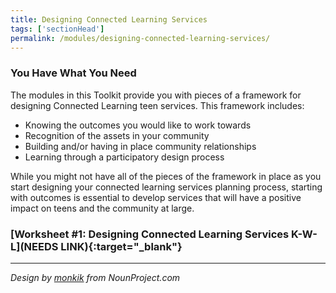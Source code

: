 ```yaml
---
title: Designing Connected Learning Services
tags: ['sectionHead']
permalink: /modules/designing-connected-learning-services/
---
```


### You Have What You Need

The modules in this Toolkit provide you with pieces of a framework for designing Connected Learning teen services.  This framework includes:

- Knowing the outcomes you would like to work towards
- Recognition of the assets in your community
- Building and/or having in place community relationships
- Learning through a participatory design process

While you might not have all of the pieces of the framework in place as you start designing your connected learning services planning process, starting with outcomes is essential to develop services that will have a positive impact on teens and the community at large.

### [Worksheet #1: Designing Connected Learning Services K-W-L](NEEDS LINK){:target="_blank"}


</div>

---

_Design by [monkik](https://thenounproject.com/monkik/) from NounProject.com_

